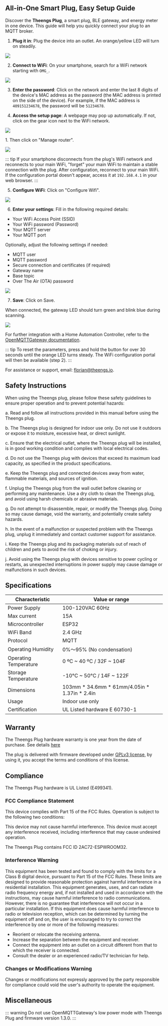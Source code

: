 ## All-in-One Smart Plug, Easy Setup Guide

Discover the **Theengs Plug**, a smart plug, BLE gateway, and energy meter in one device. This guide will help you quickly connect your plug to an MQTT broker.

1. **Plug it in**: Plug the device into an outlet. An orange/yellow LED will turn on steadily.
<p align="left">
  <img src="./img/Theengs-plug01-orange.png">
</p>

2. **Connect to WiFi**: On your smartphone, search for a WiFi network starting with `OMG_`.
<p align="left">
  <img src="./img/Theengs-plug01-wifi.png">
</p>

3. **Enter the password**: Click on the network and enter the last 8 digits of the device's MAC address as the password (the MAC address is printed on the side of the device). For example, if the MAC address is `409151234678`, the password will be `51234678`.

4. **Access the setup page**: A webpage may pop up automatically. If not, click on the gear icon next to the WiFi network.
<p align="left">
  <img src="./img/Theengs-plug01-wifi-manage-gear.png">
</p>
1. Then click on "Manage router".
<p align="left">
  <img src="./img/Theengs-plug01-wifi-manage-router.png">
</p>

::: tip
If your smartphone disconnects from the plug's WiFi network and reconnects to your main WiFi, "forget" your main WiFi to maintain a stable connection with the plug. After configuration, reconnect to your main WiFi. If the configuration portal doesn't appear, access it at `192.168.4.1` in your web browser.
:::

5. **Configure WiFi**: Click on "Configure Wifi".
<p align="left">
  <img src="./img/Theengs-plug01-wifi-manage-configure.png">
</p>

6. **Enter your settings**: Fill in the following required details:
* Your WiFi Access Point (SSID)
* Your WiFi password (Password)
* Your MQTT server
* Your MQTT port

Optionally, adjust the following settings if needed:
* MQTT user
* MQTT password
* Secure connection and certificates (if required)
* Gateway name
* Base topic
* Over The Air (OTA) password
<p align="left">
  <img src="./img/Theengs-plug01-wifi-manage-parameter.png">
</p>

7. **Save**: Click on Save.

When connected, the gateway LED should turn green and blink blue during scanning.
<p align="left">
  <img src="./img/Theengs-plug01-green.png">
</p>

For further integration with a Home Automation Controller, refer to the [OpenMQTTGateway documentation](https://docs.openmqttgateway.com/use/ble.html).

::: tip
To reset the parameters, press and hold the button for over 30 seconds until the orange LED turns steady. The WiFi configuration portal will then be available (step 2).
:::

For assistance or support, email: [florian@theengs.io](mailto:florian@theengs.io).

## Safety Instructions
When using the Theengs plug, please follow these safety guidelines to ensure proper operation and to prevent potential hazards:

a. Read and follow all instructions provided in this manual before using the Theengs plug.

b. The Theengs plug is designed for indoor use only. Do not use it outdoors or expose it to moisture, excessive heat, or direct sunlight.

c. Ensure that the electrical outlet, where the Theengs plug will be installed, is in good working condition and complies with local electrical codes.

d. Do not use the Theengs plug with devices that exceed its maximum load capacity, as specified in the product specifications.

e. Keep the Theengs plug and connected devices away from water, flammable materials, and sources of ignition.

f. Unplug the Theengs plug from the wall outlet before cleaning or performing any maintenance. Use a dry cloth to clean the Theengs plug, and avoid using harsh chemicals or abrasive materials.

g. Do not attempt to disassemble, repair, or modify the Theengs plug. Doing so may cause damage, void the warranty, and potentially create safety hazards.

h. In the event of a malfunction or suspected problem with the Theengs plug, unplug it immediately and contact customer support for assistance.

i. Keep the Theengs plug and its packaging materials out of reach of children and pets to avoid the risk of choking or injury.

j. Avoid using the Theengs plug with devices sensitive to power cycling or restarts, as unexpected interruptions in power supply may cause damage or malfunctions in such devices.

## Specifications
|Characteristic|Value or range|
|-|-|
|Power Supply|100-120VAC 60Hz|
|Max current|15A|
|Microcontroller|ESP32|
|WiFi Band|2.4 GHz|
|Protocol|MQTT|
|Operating Humidity|0%～95% (No condensation)|
|Operating Temperature| 0 ºC ~ 40 ºC / 32F ~ 104F|
|Storage Temperature| -10°C ~ 50°C / 14F ~ 122F|
|Dimensions	|103mm * 34.6mm * 61mm/4.05in * 1.37in * 2.4in|
|Usage| Indoor use only|
|Certification| UL Listed hardware E 60730-1|

## Warranty
The Theengs Plug hardware warranty is one year from the date of purchase. See details [here](https://shop.theengs.io/pages/limited-product-warranty)

The plug is delivered with firmware developed under [GPLv3 license](https://github.com/1technophile/OpenMQTTGateway/blob/development/LICENSE.txt), by using it, you accept the terms and conditions of this license.

## Compliance
The Theengs Plug hardware is UL Listed (E499341).

### FCC Compliance Statement
This device complies with Part 15 of the FCC Rules. Operation is subject to the following two conditions:

This device may not cause harmful interference.
This device must accept any interference received, including interference that may cause undesired operation.

The Theengs Plug contains FCC ID 2AC72-ESPWROOM32.

### Interference Warning
This equipment has been tested and found to comply with the limits for a Class B digital device, pursuant to Part 15 of the FCC Rules. These limits are designed to provide reasonable protection against harmful interference in a residential installation. This equipment generates, uses, and can radiate radio frequency energy and, if not installed and used in accordance with the instructions, may cause harmful interference to radio communications. However, there is no guarantee that interference will not occur in a particular installation. If this equipment does cause harmful interference to radio or television reception, which can be determined by turning the equipment off and on, the user is encouraged to try to correct the interference by one or more of the following measures:

* Reorient or relocate the receiving antenna.
* Increase the separation between the equipment and receiver.
* Connect the equipment into an outlet on a circuit different from that to which the receiver is connected.
* Consult the dealer or an experienced radio/TV technician for help.

### Changes or Modifications Warning
Changes or modifications not expressly approved by the party responsible for compliance could void the user's authority to operate the equipment.

## Miscellaneous

::: warning
Do not use OpenMQTTGateway's low power mode with Theengs Plug and firmware version 1.3.0.
:::
